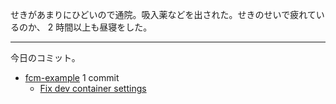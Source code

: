 せきがあまりにひどいので通院。吸入薬などを出された。せきのせいで疲れているのか、 2 時間以上も昼寝をした。

---

今日のコミット。

- [fcm-example](https://github.com/bouzuya/fcm-example) 1 commit
  - [Fix dev container settings](https://github.com/bouzuya/fcm-example/commit/73e38e80fc84955f73e5af79a5dcc8c0efa0d2c6)


